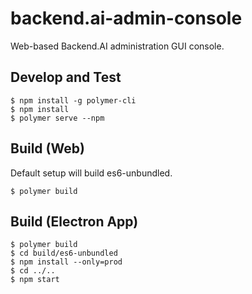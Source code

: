 # backend.ai-admin-console

Web-based Backend.AI administration GUI console.

## Develop and Test

```
$ npm install -g polymer-cli
$ npm install
$ polymer serve --npm
```

## Build (Web)

Default setup will build es6-unbundled.
```
$ polymer build
```

## Build (Electron App)

```
$ polymer build
$ cd build/es6-unbundled
$ npm install --only=prod
$ cd ../..
$ npm start
```
